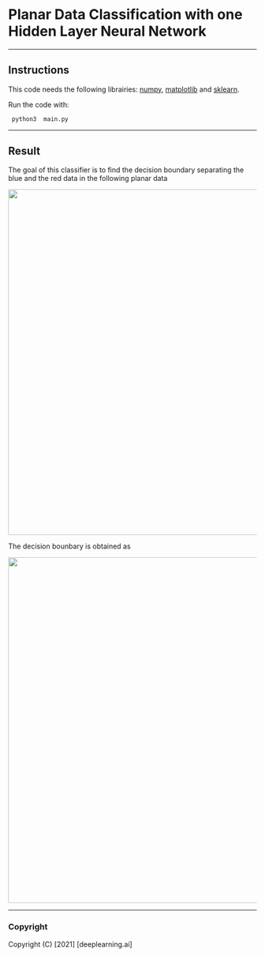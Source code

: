 # Planar Data Classification with one Hidden Layer Neural Network  

---

## Instructions

This code needs the following librairies: [numpy](https://numpy.org/install/), [matplotlib](https://matplotlib.org/stable/users/installing.html) and [sklearn](https://scikit-learn.org/stable/install.html).



Run the code with:

```bash
 python3  main.py
```


---

## Result

The goal of this classifier is to find the decision boundary separating the blue and the red data in the following planar data 

<p align="center">
  <img width="700" src="Figure_f.png">
</p>

The decision bounbary is obtained as

<p align="center">
  <img width="700" src="Figure_g.png">
</p>


---
### Copyright

Copyright (C) [2021] [deeplearning.ai]


